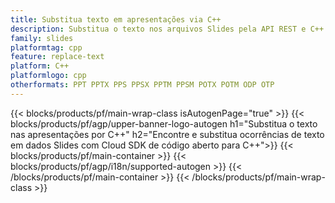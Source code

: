 ```yaml
---
title: Substitua texto em apresentações via C++
description: Substitua o texto nos arquivos Slides pela API REST e C++ SDK de código aberto
family: slides
platformtag: cpp
feature: replace-text
platform: C++
platformlogo: cpp
otherformats: PPT PPTX PPS PPSX PPTM PPSM POTX POTM ODP OTP
---
```


{{< blocks/products/pf/main-wrap-class isAutogenPage="true" >}}
{{< blocks/products/pf/agp/upper-banner-logo-autogen h1="Substitua o texto nas apresentações por C++" h2="Encontre e substitua ocorrências de texto em dados Slides com Cloud SDK de código aberto para C++">}}
{{< blocks/products/pf/main-container >}}
{{< blocks/products/pf/agp/i18n/supported-autogen >}}
{{< /blocks/products/pf/main-container >}}
{{< /blocks/products/pf/main-wrap-class >}}